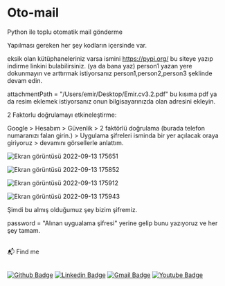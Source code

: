 # Oto-mail
Python ile toplu otomatik mail gönderme

Yapılması gereken her şey kodların içersinde var. 

eksik olan kütüphaneleriniz varsa ismini https://pypi.org/ bu siteye yazıp indirme linkini bulabilirsiniz. (ya da bana yaz)
person1 yazan yere dokunmayın ve arttırmak istiyorsanız person1,person2,person3 şeklinde devam edin.

attachmentPath  = "/Users/emir/Desktop/Emir.cv3.2.pdf" bu kısıma pdf ya da resim eklemek istiyorsanız onun bilgisayarınızda olan adresini ekleyin.


2 Faktorlu doğrulamayı etkineleştirme:

Google > Hesabım > Güvenlik > 2 faktörlü doğrulama (burada telefon numaranızı falan girin.) > Uygulama şifreleri isminda bir yer açılacak oraya giriyoruz > devamını görsellerle anlattım.



![Ekran görüntüsü 2022-09-13 175651](https://user-images.githubusercontent.com/71235117/189935490-a088f021-5e62-4058-8cba-ed16bb5b307a.png)

![Ekran görüntüsü 2022-09-13 175852](https://user-images.githubusercontent.com/71235117/189936332-56c033b4-cbe2-4e2b-bc5f-8ce51c322cad.png)



![Ekran görüntüsü 2022-09-13 175912](https://user-images.githubusercontent.com/71235117/189936344-d633732e-55a3-4c14-981b-fdeca58426e1.png)


![Ekran görüntüsü 2022-09-13 175943](https://user-images.githubusercontent.com/71235117/189936356-78e07977-fcdb-471f-b588-da23296c9884.png)

Şimdi bu almış olduğumuz şey bizim şifremiz. 

password =  "Alınan uygualama şifresi" yerine gelip bunu yazıyoruz ve her şey tamam.




<br />
📬 Find me 
<br />
<br />

<a href="https://github.com/Handblue"><img src="https://camo.githubusercontent.com/ed8820c462321001f7204d4c0b04bba3cfac56b716801235010137ac5a40dbca/68747470733a2f2f696d672e736869656c64732e696f2f62616467652f4769744875622d3130303030303f7374796c653d666f722d7468652d6261646765266c6f676f3d676974687562266c6f676f436f6c6f723d7768697465266c6f676f3d676974687562266c696e6b3d68747470733a2f2f6769746875622e636f6d2f61726461616b646572652f" alt="Github Badge" data-canonical-src="https://img.shields.io/badge/GitHub-100000?style=for-the-badge&amp;logo=github&amp;logoColor=white&amp;logo=github&amp;link=https://github.com/Handblue" style="max-width: 100%;"></a>
<a href="https://www.linkedin.com/in/hidayet-emir-yiğit/" rel="nofollow"><img src="https://camo.githubusercontent.com/c17fdc1d66f1939b79ef735c5726a68fb6b8c2ae7e0f5a4f036a8b937bd531f8/68747470733a2f2f696d672e736869656c64732e696f2f62616467652f4c696e6b6564496e2d3030373742353f7374796c653d666f722d7468652d6261646765266c6f676f3d6c696e6b6564696e266c6f676f436f6c6f723d7768697465266c696e6b3d68747470733a2f2f7777772e6c696e6b6564696e2e636f6d2f696e2f68656d616e74686b6f6c6c69706172612f" alt="Linkedin Badge" data-canonical-src="https://img.shields.io/badge/LinkedIn-0077B5?style=for-the-badge&amp;logo=linkedin&amp;logoColor=white&amp;link=[https://www.linkedin.com/in/hemanthkollipara/](https://www.linkedin.com/in/hidayet-emir-yiğit/)" style="max-width: 100%;"></a>
<a href="hidayetemiryigit@gmail.com"><img src="https://camo.githubusercontent.com/bed6accfec75df6f313754b2ca977ccf6a4283baf04eecef7d08603085917259/68747470733a2f2f696d672e736869656c64732e696f2f62616467652f476d61696c2d4431343833363f7374796c653d666f722d7468652d6261646765266c6f676f3d676d61696c266c6f676f436f6c6f723d7768697465266c696e6b3d61726461616b6465726540676d61696c2e636f6d" alt="Gmail Badge" data-canonical-src="https://img.shields.io/badge/Gmail-D14836?style=for-the-badge&amp;logo=gmail&amp;logoColor=white&amp;link=hidayetemiryigit@gmail.com" style="max-width: 100%;"></a>
<a href="https://www.youtube.com/channel/UCPN1FbcaizQGyb7Bfn7VY4g" rel="nofollow"><img src="https://camo.githubusercontent.com/f553a21109e37cdbb80d6f8038a148c9bd7bc45ae1e7fc602c16a41f0d8967b0/68747470733a2f2f696d672e736869656c64732e696f2f62616467652f596f75547562652d4646303030303f7374796c653d666f722d7468652d6261646765266c6f676f3d796f7574756265266c6f676f436f6c6f723d7768697465266c696e6b3d68747470733a2f2f7777772e796f75747562652e636f6d2f6368616e6e656c2f55434f4d4155454e33417850413871736f5a533239336667" alt="Youtube Badge" data-canonical-src="https://img.shields.io/badge/YouTube-FF0000?style=for-the-badge&amp;logo=youtube&amp;logoColor=white&amp;link=https://www.youtube.com/channel/UCPN1FbcaizQGyb7Bfn7VY4g" style="max-width: 100%;"></a>
